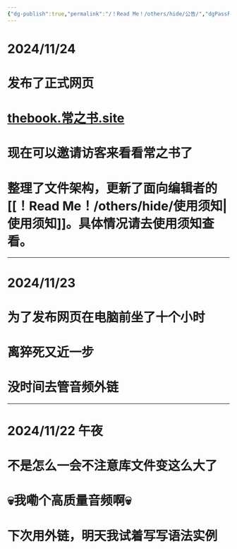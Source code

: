 ```yaml
---
{"dg-publish":true,"permalink":"/！Read Me！/others/hide/公告/","dgPassFrontmatter":true,"noteIcon":"\\！Read Me！\\others\\data\\svg","created":"2024-11-23T17:18:43.000+08:00","updated":"2024-11-24T10:52:58.412+08:00"}
---
```



# 2024/11/24
# 发布了正式网页
# [thebook.常之书.site]()
# 现在可以邀请访客来看看常之书了
# 整理了文件架构，更新了面向编辑者的[[！Read Me！/others/hide/使用须知\|使用须知]]。具体情况请去使用须知查看。


---
# 2024/11/23
# 为了发布网页在电脑前坐了十个小时
# 离猝死又近一步
# 没时间去管音频外链

---
# 2024/11/22 午夜
# 不是怎么一会不注意库文件变这么大了
# 💀我嘞个高质量音频啊💀
# 下次用外链，明天我试着写写语法实例